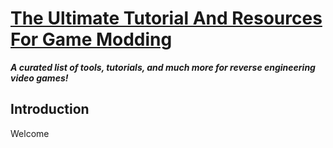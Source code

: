 # [The Ultimate Tutorial And Resources For Game Modding](https://github.com/Galdino600/game-modding)

***A curated list of tools, tutorials, and much more for reverse engineering video games!***

## Introduction
Welcome
